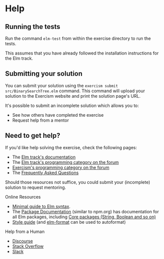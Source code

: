 # Help

## Running the tests

Run the command `elm-test` from within the exercise directory to run the tests.

This assumes that you have already followed the installation instructions for the Elm track.

## Submitting your solution

You can submit your solution using the `exercism submit src/BinarySearchTree.elm` command.
This command will upload your solution to the Exercism website and print the solution page's URL.

It's possible to submit an incomplete solution which allows you to:

- See how others have completed the exercise
- Request help from a mentor

## Need to get help?

If you'd like help solving the exercise, check the following pages:

- The [Elm track's documentation](https://exercism.org/docs/tracks/elm)
- The [Elm track's programming category on the forum](https://forum.exercism.org/c/programming/elm)
- [Exercism's programming category on the forum](https://forum.exercism.org/c/programming/5)
- The [Frequently Asked Questions](https://exercism.org/docs/using/faqs)

Should those resources not suffice, you could submit your (incomplete) solution to request mentoring.

Online Resources

- [Minimal guide to Elm syntax](https://elm-lang.org/docs/syntax).
- The [Package Documentation](https://package.elm-lang.org/) (similar to npm.org) has documentation for all Elm packages, including [Core packages (String, Boolean and so on)](https://package.elm-lang.org/packages/elm/core/latest)
- [Style guide](https://elm-lang.org/docs/style-guide) (and [elm-format](https://github.com/avh4/elm-format) can be used to autoformat)

Help from a Human

- [Discourse](https://discourse.elm-lang.org/)
- [Stack Overflow](https://stackoverflow.com/questions/tagged/elm)
- [Slack](elmlang.slack.com)